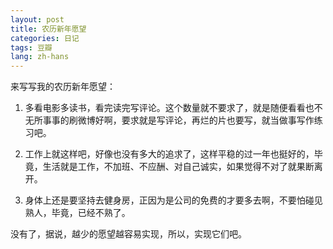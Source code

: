 ```yaml
---
layout: post
title: 农历新年愿望
categories: 日记
tags: 豆瓣
lang: zh-hans
---
```

来写写我的农历新年愿望：

1. 多看电影多读书，看完读完写评论。这个数量就不要求了，就是随便看看也不无所事事的刷微博好啊，要求就是写评论，再烂的片也要写，就当做事写作练习吧。

2. 工作上就这样吧，好像也没有多大的追求了，这样平稳的过一年也挺好的，毕竟，生活就是工作，不加班、不应酬、对自己诚实，如果觉得不对了就果断离开。

3. 身体上还是要坚持去健身房，正因为是公司的免费的才要多去啊，不要怕碰见熟人，毕竟，已经不熟了。

没有了，据说，越少的愿望越容易实现，所以，实现它们吧。

